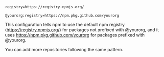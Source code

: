 

```
registry=https://registry.npmjs.org/

@yourorg:registry=https://npm.pkg.github.com/yourorg

```

This configuration tells npm to use the default npm registry (https://registry.npmjs.org/) for packages not prefixed with @yourorg, 
and it uses https://npm.pkg.github.com/yourorg for packages prefixed with @yourorg.

You can add more repositories following the same pattern.
